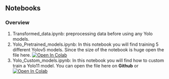 ## Notebooks
### Overview

1. Transformed_data.ipynb: preprocessing data before using any Yolo models.
2. Yolo_Pretrained_models.ipynb: In this notebook you will find training 5 different Yolov5 models. Since the size of the notebook is huge open the file here. <a href="https://colab.research.google.com/github/Yosef-ft/MedData_Warehouse/blob/main/notebooks/Yolo_Pretrained_models.ipynb"><img src="https://colab.research.google.com/assets/colab-badge.svg" alt="Open In Colab"></a>
3. Yolo_Custom_models.ipynb: In this notebook you will find how to custom train a Yolo11 model. You can open the file here on **Github** or <a href="https://colab.research.google.com/github/Yosef-ft/MedData_Warehouse/blob/main/notebooks/YOLO_Custom_model.ipynb"><img src="https://colab.research.google.com/assets/colab-badge.svg" alt="Open In Colab"></a> 
